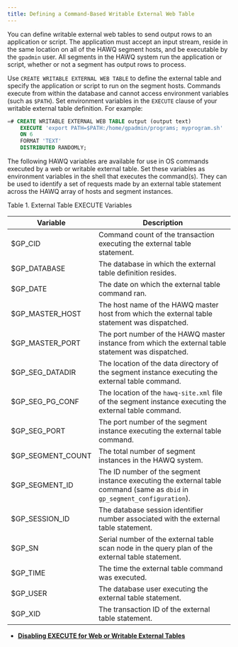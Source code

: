 ```yaml
---
title: Defining a Command-Based Writable External Web Table
---
```


<!--
Licensed to the Apache Software Foundation (ASF) under one
or more contributor license agreements.  See the NOTICE file
distributed with this work for additional information
regarding copyright ownership.  The ASF licenses this file
to you under the Apache License, Version 2.0 (the
"License"); you may not use this file except in compliance
with the License.  You may obtain a copy of the License at

  http://www.apache.org/licenses/LICENSE-2.0

Unless required by applicable law or agreed to in writing,
software distributed under the License is distributed on an
"AS IS" BASIS, WITHOUT WARRANTIES OR CONDITIONS OF ANY
KIND, either express or implied.  See the License for the
specific language governing permissions and limitations
under the License.
-->

You can define writable external web tables to send output rows to an application or script. The application must accept an input stream, reside in the same location on all of the HAWQ segment hosts, and be executable by the `gpadmin` user. All segments in the HAWQ system run the application or script, whether or not a segment has output rows to process.

Use `CREATE WRITABLE EXTERNAL WEB TABLE` to define the external table and specify the application or script to run on the segment hosts. Commands execute from within the database and cannot access environment variables (such as `$PATH`). Set environment variables in the `EXECUTE` clause of your writable external table definition. For example:

``` sql
=# CREATE WRITABLE EXTERNAL WEB TABLE output (output text) 
    EXECUTE 'export PATH=$PATH:/home/gpadmin/programs; myprogram.sh' 
    ON 6
    FORMAT 'TEXT'
    DISTRIBUTED RANDOMLY;
```

The following HAWQ variables are available for use in OS commands executed by a web or writable external table. Set these variables as environment variables in the shell that executes the command(s). They can be used to identify a set of requests made by an external table statement across the HAWQ array of hosts and segment instances.

<caption><span class="tablecap">Table 1. External Table EXECUTE Variables</span></caption>

<a id="topic71__du224024"></a>

| Variable            | Description                                                                                                                |
|---------------------|----------------------------------------------------------------------------------------------------------------------------|
| $GP\_CID            | Command count of the transaction executing the external table statement.                                                   |
| $GP\_DATABASE       | The database in which the external table definition resides.                                                               |
| $GP\_DATE           | The date on which the external table command ran.                                                                          |
| $GP\_MASTER\_HOST   | The host name of the HAWQ master host from which the external table statement was dispatched.                              |
| $GP\_MASTER\_PORT   | The port number of the HAWQ master instance from which the external table statement was dispatched.                        |
| $GP\_SEG\_DATADIR   | The location of the data directory of the segment instance executing the external table command.                           |
| $GP\_SEG\_PG\_CONF  | The location of the `hawq-site.xml` file of the segment instance executing the external table command.                     |
| $GP\_SEG\_PORT      | The port number of the segment instance executing the external table command.                                              |
| $GP\_SEGMENT\_COUNT | The total number of segment instances in the HAWQ system.                                                                  |
| $GP\_SEGMENT\_ID    | The ID number of the segment instance executing the external table command (same as `dbid` in `gp_segment_configuration`). |
| $GP\_SESSION\_ID    | The database session identifier number associated with the external table statement.                                       |
| $GP\_SN             | Serial number of the external table scan node in the query plan of the external table statement.                           |
| $GP\_TIME           | The time the external table command was executed.                                                                          |
| $GP\_USER           | The database user executing the external table statement.                                                                  |
| $GP\_XID            | The transaction ID of the external table statement.                                                                        |

-   **[Disabling EXECUTE for Web or Writable External Tables](../../datamgmt/load/g-disabling-execute-for-web-or-writable-external-tables/index.html)**


